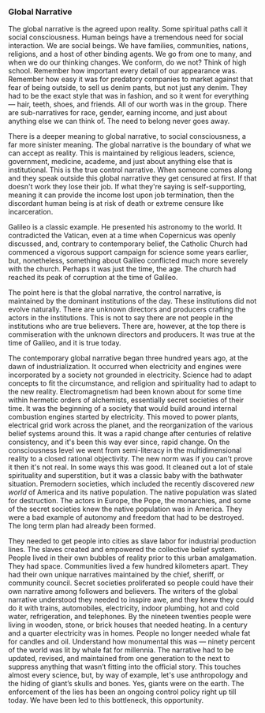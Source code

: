 ### Global Narrative

The global narrative is the agreed upon reality.
Some spiritual paths call it social consciousness.
Human beings have a tremendous need for social interaction.
We are social beings.
We have families,
communities,
nations,
religions,
and a host of other binding agents.
We go from one to many,
and when we do our thinking changes.
We conform,
do we not?
Think of high school.
Remember how important every detail of our appearance was.
Remember how easy it was for predatory companies to market against that fear of being outside,
to sell us denim pants,
but not just any denim.
They had to be the exact style that was in fashion,
and so it went for everything
&mdash;
hair,
teeth,
shoes,
and friends.
All of our worth was in the group.
There are sub-narratives for race,
gender,
earning income,
and just about anything else we can think of.
The need to belong never goes away.

There is a deeper meaning to global narrative,
to social consciousness,
a far more sinister meaning.
The global narrative is the boundary of what we can accept as reality.
This is maintained by religious leaders,
science,
government,
medicine,
academe,
and just about anything else that is institutional.
This is the true control narrative.
When someone comes along and they speak outside this global narrative they get censured at first.
If that doesn't work they lose their job.
If what they're saying is self-supporting,
meaning it can provide the income lost upon job termination,
then the discordant human being is at risk of death or extreme censure like incarceration.

Galileo is a classic example.
He presented his astronomy to the world.
It contradicted the Vatican,
even at a time when Copernicus was openly discussed,
and,
contrary to contemporary belief,
the Catholic Church had commenced a vigorous support campaign for science some years earlier,
but,
nonetheless,
something about Galileo conflicted much more severely with the church.
Perhaps it was just the time,
the age.
The church had reached its peak of corruption at the time of Galileo.

The point here is that the global narrative,
the control narrative,
is maintained by the dominant institutions of the day.
These institutions did not evolve naturally.
There are unknown directors and producers crafting the actors in the institutions.
This is not to say there are not people in the institutions who are true believers.
There are,
however,
at the top there is commiseration with the unknown directors and producers.
It was true at the time of Galileo,
and it is true today.

The contemporary global narrative began three hundred years ago,
at the dawn of industrialization.
It occurred when electricity and engines were incorporated by a society not grounded in electricity.
Science had to adapt concepts to fit the circumstance,
and religion and spirituality had to adapt to the new reality.
Electromagnetism had been known about for some time within hermetic orders of alchemists,
essentially secret societies of their time.
It was the beginning of a society that would build around internal combustion engines started by electricity.
This moved to power plants,
electrical grid work across the planet,
and the reorganization of the various belief systems around this.
It was a rapid change after centuries of relative consistency,
and it's been this way ever since,
rapid change.
On the consciousness level we went from semi-literacy in the multidimensional reality to a closed rational objectivity.
The new norm was if you can't prove it then it's not real.
In some ways this was good.
It cleaned out a lot of stale spirituality and superstition,
but it was a classic baby with the bathwater situation.
Premodern societies,
which included the recently discovered *new world* of America and its native population.
The native population was slated for destruction.
The actors in Europe,
the Pope,
the monarchies,
and some of the secret societies knew the native population was in America.
They were a bad example of autonomy and freedom that had to be destroyed.
The long term plan had already been formed.

They needed to get people into cities as slave labor for industrial production lines.
The slaves created and empowered the collective belief system.
People lived in their own bubbles of reality prior to this urban amalgamation.
They had space.
Communities lived a few hundred kilometers apart.
They had their own unique narratives maintained by the chief,
sheriff,
or community council.
Secret societies proliferated so people could have their own narrative among followers and believers.
The writers of the global narrative understood they needed to inspire awe,
and they knew they could do it with trains,
automobiles,
electricity,
indoor plumbing,
hot and cold water,
refrigeration,
and telephones.
By the nineteen twenties people were living in wooden,
stone,
or brick houses that needed heating.
In a century and a quarter electricity was in homes.
People no longer needed whale fat for candles and oil.
Understand how monumental this was
&mdash;
ninety percent of the world was lit by whale fat for millennia.
The narrative had to be updated,
revised,
and maintained from one generation to the next to suppress anything that wasn’t fitting into the official story.
This touches almost every science,
but,
by way of example,
let's use anthropology and the hiding of giant’s skulls and bones.
Yes,
giants were on the earth.
The enforcement of the lies has been an ongoing control policy right up till today.
We have been led to this bottleneck,
this opportunity.
